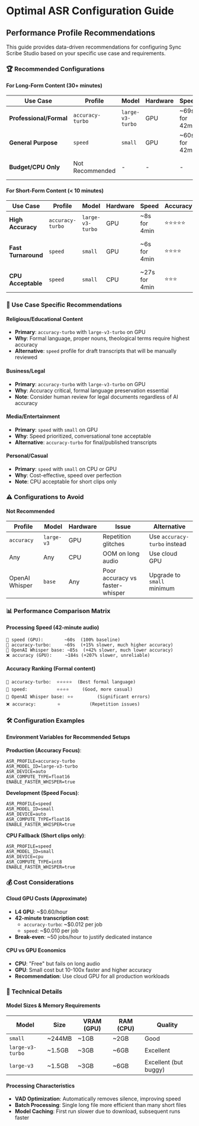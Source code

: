 # Optimal ASR Configuration Guide

## Performance Profile Recommendations

This guide provides data-driven recommendations for configuring Sync Scribe Studio based on your specific use case and requirements.

### 🏆 Recommended Configurations

#### For Long-Form Content (30+ minutes)

| Use Case | Profile | Model | Hardware | Speed | Accuracy | Best For |
|----------|---------|-------|----------|-------|----------|----------|
| **Professional/Formal** | `accuracy-turbo` | `large-v3-turbo` | GPU | ~69s for 42min | ⭐⭐⭐⭐⭐ | Sermons, lectures, legal |
| **General Purpose** | `speed` | `small` | GPU | ~60s for 42min | ⭐⭐⭐⭐ | Podcasts, interviews |
| **Budget/CPU Only** | Not Recommended | - | - | - | - | Use cloud GPU instead |

#### For Short-Form Content (< 10 minutes)

| Use Case | Profile | Model | Hardware | Speed | Accuracy | Best For |
|----------|---------|-------|----------|-------|----------|----------|
| **High Accuracy** | `accuracy-turbo` | `large-v3-turbo` | GPU | ~8s for 4min | ⭐⭐⭐⭐⭐ | Important recordings |
| **Fast Turnaround** | `speed` | `small` | GPU | ~6s for 4min | ⭐⭐⭐⭐ | Social media, quick notes |
| **CPU Acceptable** | `speed` | `small` | CPU | ~27s for 4min | ⭐⭐⭐ | Local processing |

### 🎯 Use Case Specific Recommendations

#### Religious/Educational Content
- **Primary**: `accuracy-turbo` with `large-v3-turbo` on GPU
- **Why**: Formal language, proper nouns, theological terms require highest accuracy
- **Alternative**: `speed` profile for draft transcripts that will be manually reviewed

#### Business/Legal
- **Primary**: `accuracy-turbo` with `large-v3-turbo` on GPU
- **Why**: Accuracy critical, formal language preservation essential
- **Note**: Consider human review for legal documents regardless of AI accuracy

#### Media/Entertainment
- **Primary**: `speed` with `small` on GPU
- **Why**: Speed prioritized, conversational tone acceptable
- **Alternative**: `accuracy-turbo` for final/published transcripts

#### Personal/Casual
- **Primary**: `speed` with `small` on CPU or GPU
- **Why**: Cost-effective, speed over perfection
- **Note**: CPU acceptable for short clips only

### ⚠️ Configurations to Avoid

#### Not Recommended
| Profile | Model | Hardware | Issue | Alternative |
|---------|-------|----------|-------|-------------|
| `accuracy` | `large-v3` | GPU | Repetition glitches | Use `accuracy-turbo` instead |
| Any | Any | CPU | OOM on long audio | Use cloud GPU |
| OpenAI Whisper | `base` | Any | Poor accuracy vs faster-whisper | Upgrade to `small` minimum |

### 📊 Performance Comparison Matrix

#### Processing Speed (42-minute audio)
```
🥇 speed (GPU):        ~60s  (100% baseline)
🥈 accuracy-turbo:     ~69s  (+15% slower, much higher accuracy)
🥉 OpenAI Whisper base: ~85s  (+42% slower, much lower accuracy)
❌ accuracy (GPU):     ~184s (+207% slower, unreliable)
```

#### Accuracy Ranking (Formal content)
```
🥇 accuracy-turbo:  ⭐⭐⭐⭐⭐  (Best formal language)
🥈 speed:           ⭐⭐⭐⭐     (Good, more casual)
🥉 OpenAI Whisper base: ⭐⭐         (Significant errors)
❌ accuracy:        ⭐           (Repetition issues)
```

### 🛠️ Configuration Examples

#### Environment Variables for Recommended Setups

**Production (Accuracy Focus)**:
```env
ASR_PROFILE=accuracy-turbo
ASR_MODEL_ID=large-v3-turbo
ASR_DEVICE=auto
ASR_COMPUTE_TYPE=float16
ENABLE_FASTER_WHISPER=true
```

**Development (Speed Focus)**:
```env
ASR_PROFILE=speed
ASR_MODEL_ID=small
ASR_DEVICE=auto
ASR_COMPUTE_TYPE=float16
ENABLE_FASTER_WHISPER=true
```

**CPU Fallback (Short clips only)**:
```env
ASR_PROFILE=speed
ASR_MODEL_ID=small
ASR_DEVICE=cpu
ASR_COMPUTE_TYPE=int8
ENABLE_FASTER_WHISPER=true
```

### 💰 Cost Considerations

#### Cloud GPU Costs (Approximate)
- **L4 GPU**: ~$0.60/hour
- **42-minute transcription cost**:
  - `accuracy-turbo`: ~$0.012 per job
  - `speed`: ~$0.010 per job
- **Break-even**: ~50 jobs/hour to justify dedicated instance

#### CPU vs GPU Economics
- **CPU**: "Free" but fails on long audio
- **GPU**: Small cost but 10-100x faster and higher accuracy
- **Recommendation**: Use cloud GPU for all production workloads

### 🔬 Technical Details

#### Model Sizes & Memory Requirements
| Model | Size | VRAM (GPU) | RAM (CPU) | Quality |
|-------|------|------------|-----------|---------|
| `small` | ~244MB | ~1GB | ~2GB | Good |
| `large-v3-turbo` | ~1.5GB | ~3GB | ~6GB | Excellent |
| `large-v3` | ~1.5GB | ~3GB | ~6GB | Excellent (but buggy) |

#### Processing Characteristics
- **VAD Optimization**: Automatically removes silence, improving speed
- **Batch Processing**: Single long file more efficient than many short files
- **Model Caching**: First run slower due to download, subsequent runs faster
